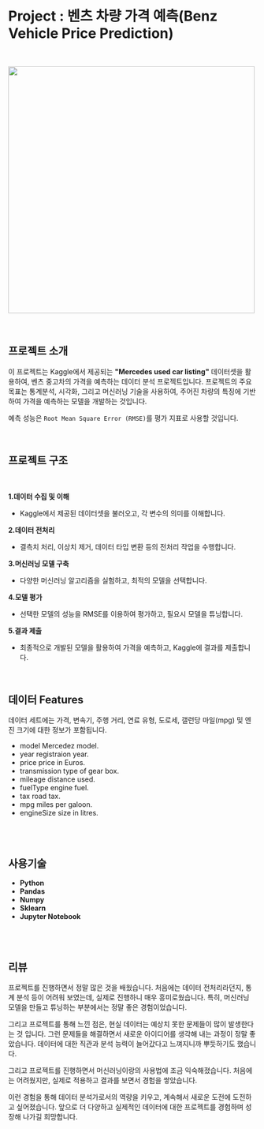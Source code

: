 # Project : 벤츠 차량 가격 예측(Benz Vehicle Price Prediction)

<br/>

<code><img height="500" 
src = https://github.com/siilver94/Benz-Vehicle-Price-Prediction/assets/57824945/72b0b3e6-a2e0-44c7-9414-a2a357fb5938></code>

<br/>

## 프로젝트 소개

이 프로젝트는 Kaggle에서 제공되는 **"Mercedes used car listing"** 데이터셋을 활용하여, 벤츠 중고차의 가격을 예측하는 데이터 분석 프로젝트입니다. 
프로젝트의 주요 목표는 통계분석, 시각화, 그리고 머신러닝 기술을 사용하여, 주어진 차량의 특징에 기반하여 가격을 예측하는 모델을 개발하는 것입니다. 

예측 성능은 `Root Mean Square Error (RMSE)`를 평가 지표로 사용할 것입니다.



<br/>

## 프로젝트 구조

<br/>

**1.데이터 수집 및 이해**
- Kaggle에서 제공된 데이터셋을 불러오고, 각 변수의 의미를 이해합니다.

**2.데이터 전처리**
- 결측치 처리, 이상치 제거, 데이터 타입 변환 등의 전처리 작업을 수행합니다.

**3.머신러닝 모델 구축**
- 다양한 머신러닝 알고리즘을 실험하고, 최적의 모델을 선택합니다.

**4.모델 평가**
- 선택한 모델의 성능을 RMSE를 이용하여 평가하고, 필요시 모델을 튜닝합니다.

**5.결과 제출**
- 최종적으로 개발된 모델을 활용하여 가격을 예측하고, Kaggle에 결과를 제출합니다.

<br/>

## 데이터 Features

데이터 세트에는 가격, 변속기, 주행 거리, 연료 유형, 도로세, 갤런당 마일(mpg) 및 엔진 크기에 대한 정보가 포함됩니다.


- model Mercedez model.
- year registraion year.
- price price in Euros.
- transmission type of gear box.
- mileage distance used.
- fuelType engine fuel.
- tax road tax.
- mpg miles per galoon.
- engineSize size in litres.



<br/>


<br/>

## 사용기술
- **Python**
- **Pandas**
- **Numpy**
- **Sklearn**
- **Jupyter Notebook**

<br/>

<br/>

## 리뷰

프로젝트를 진행하면서 정말 많은 것을 배웠습니다. 처음에는 데이터 전처리라던지, 통계 분석 등이 어려워 보였는데, 실제로 진행하니 매우 흥미로웠습니다. 특히, 머신러닝 모델을 만들고 튜닝하는 부분에서는 정말 좋은 경험이었습니다.

그리고 프로젝트를 통해 느낀 점은, 현실 데이터는 예상치 못한 문제들이 많이 발생한다는 것 입니다. 그런 문제들을 해결하면서 새로운 아이디어를 생각해 내는 과정이 정말 좋았습니다. 데이터에 대한 직관과 분석 능력이 늘어갔다고 느껴지니까 뿌듯하기도 했습니다.

그리고 프로젝트를 진행하면서 머신러닝이랑의 사용법에 조금 익숙해졌습니다. 처음에는 어려웠지만, 실제로 적용하고 결과를 보면서 경험을 쌓았습니다. 

이런 경험을 통해 데이터 분석가로서의 역량을 키우고, 계속해서 새로운 도전에 도전하고 싶어졌습니다. 앞으로 더 다양하고 실제적인 데이터에 대한 프로젝트를 경험하며 성장해 나가길 희망합니다.
